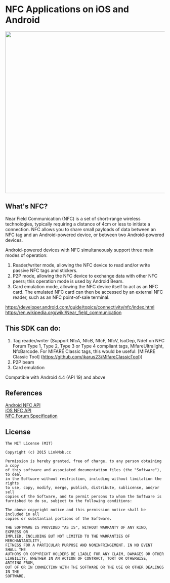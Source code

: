 # NFC Applications on iOS and Android
<img src="http://www.themobilespot.co.uk/wp-content/uploads/2014/12/itkt-blog-b-5-2-2013.jpg" width="512">

## What's NFC?

Near Field Communication (NFC) is a set of short-range wireless technologies, typically requiring a distance of 4cm or less to initiate a connection. NFC allows you to share small payloads of data between an NFC tag and an Android-powered device, or between two Android-powered devices.

Android-powered devices with NFC simultaneously support three main modes of operation:

1. Reader/writer mode, allowing the NFC device to read and/or write passive NFC tags and stickers.
2. P2P mode, allowing the NFC device to exchange data with other NFC peers; this operation mode is used by Android Beam.
3. Card emulation mode, allowing the NFC device itself to act as an NFC card. The emulated NFC card can then be accessed by an external NFC reader, such as an NFC point-of-sale terminal. <br>

https://developer.android.com/guide/topics/connectivity/nfc/index.html  <br>
https://en.wikipedia.org/wiki/Near_field_communication  <br>


## This SDK can do:

1. Tag reader/writer
(Support NfcA, NfcB, NfcF, NfcV, IsoDep, Ndef on NFC Forum Type 1, Type 2, Type 3 or Type 4 compliant tags, MifareUltralight, NfcBarcode. For MIFARE Classic tags, this would be useful: [MIFARE Classic Tool] (https://github.com/ikarus23/MifareClassicTool))
2. P2P beam
3. Card emulation

Compatible with Android 4.4 (API 19) and above

## References

[Android NFC API](https://developer.android.com/reference/android/nfc/package-summary.html)  <br>
[iOS NFC API](https://developer.apple.com/documentation/corenfc/building_an_nfc_tag_reader_app?language=objc) <br>
[NFC Forum Specification](http://nfc-forum.org/our-work/specifications-and-application-documents/specifications/)  <br>


## License

    The MIT License (MIT)

    Copyright (c) 2015 LinkMob.cc

    Permission is hereby granted, free of charge, to any person obtaining a copy
    of this software and associated documentation files (the "Software"), to deal
    in the Software without restriction, including without limitation the rights
    to use, copy, modify, merge, publish, distribute, sublicense, and/or sell
    copies of the Software, and to permit persons to whom the Software is
    furnished to do so, subject to the following conditions:

    The above copyright notice and this permission notice shall be included in all
    copies or substantial portions of the Software.

    THE SOFTWARE IS PROVIDED "AS IS", WITHOUT WARRANTY OF ANY KIND, EXPRESS OR
    IMPLIED, INCLUDING BUT NOT LIMITED TO THE WARRANTIES OF MERCHANTABILITY,
    FITNESS FOR A PARTICULAR PURPOSE AND NONINFRINGEMENT. IN NO EVENT SHALL THE
    AUTHORS OR COPYRIGHT HOLDERS BE LIABLE FOR ANY CLAIM, DAMAGES OR OTHER
    LIABILITY, WHETHER IN AN ACTION OF CONTRACT, TORT OR OTHERWISE, ARISING FROM,
    OUT OF OR IN CONNECTION WITH THE SOFTWARE OR THE USE OR OTHER DEALINGS IN THE
    SOFTWARE.
